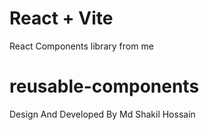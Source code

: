 # React + Vite

React Components library from me

# reusable-components

Design And Developed By Md Shakil Hossain
